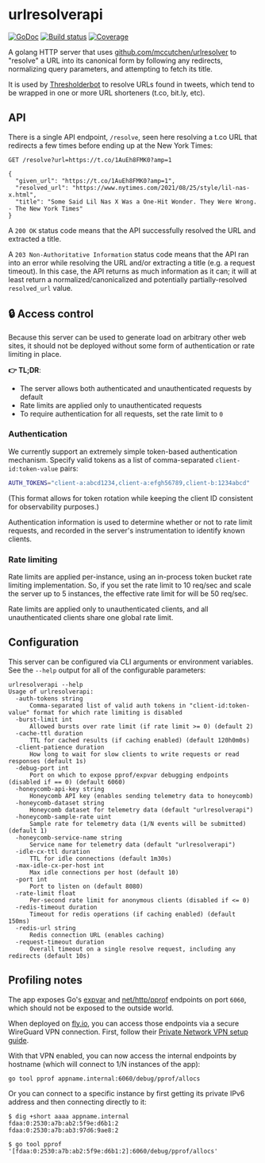# urlresolverapi

[![GoDoc](https://pkg.go.dev/badge/github.com/mccutchen/urlresolverapi)](https://pkg.go.dev/github.com/mccutchen/urlresolverapi)
[![Build status](https://github.com/mccutchen/urlresolverapi/actions/workflows/test.yaml/badge.svg)](https://github.com/mccutchen/urlresolverapi/actions/workflows/test.yaml)
[![Coverage](https://codecov.io/gh/mccutchen/urlresolverapi/branch/main/graph/badge.svg)](https://codecov.io/gh/mccutchen/urlresolverapi)

A golang HTTP server that uses [github.com/mccutchen/urlresolver][pkg] to
"resolve" a URL into its canonical form by following any redirects, normalizing
query parameters, and attempting to fetch its title.

It is used by [Thresholderbot][] to resolve URLs found in tweets, which tend to
be wrapped in one or more URL shorteners (t.co, bit.ly, etc).

## API

There is a single API endpoint, `/resolve`, seen here resolving a t.co URL that redirects a
few times before ending up at the New York Times:

```
GET /resolve?url=https://t.co/1AuEh8FMK0?amp=1

{
  "given_url": "https://t.co/1AuEh8FMK0?amp=1",
  "resolved_url": "https://www.nytimes.com/2021/08/25/style/lil-nas-x.html",
  "title": "Some Said Lil Nas X Was a One-Hit Wonder. They Were Wrong. - The New York Times"
}
```

A `200 OK` status code means that the API successfully resolved the URL and
extracted a title.

A `203 Non-Authoritative Information` status code means that the API ran into
an error while resolving the URL and/or extracting a title (e.g. a request
timeout). In this case, the API returns as much information as it can; it will
at least return a normalized/canonicalized and potentially partially-resolved
`resolved_url` value.


## 🔒 Access control

Because this server can be used to generate load on arbitrary other web sites,
it should not be deployed without some form of authentication or rate limiting
in place.

**👉 TL;DR**:
- The server allows both authenticated and unauthenticated requests by default
- Rate limits are applied only to unauthenticated requests
- To require authentication for all requests, set the rate limit to `0`

### Authentication

We currently support an extremely simple token-based authentication mechanism.
Specify valid tokens as a list of comma-separated `client-id:token-value`
pairs:

```bash
AUTH_TOKENS="client-a:abcd1234,client-a:efgh56789,client-b:1234abcd"
```

(This format allows for token rotation while keeping the client ID consistent
for observability purposes.)

Authentication information is used to determine whether or not to rate limit
requests, and recorded in the server's instrumentation to identify known
clients.

### Rate limiting

Rate limits are applied per-instance, using an in-process token bucket rate
limiting implementation. So, if you set the rate limit to 10 req/sec and scale
the server up to 5 instances, the effective rate limit for will be 50 req/sec.

Rate limits are applied only to unauthenticated clients, and all
unauthenticated clients share one global rate limit.


## Configuration

This server can be configured via CLI arguments or environment variables. See
the `--help` output for all of the configurable parameters:

```
urlresolverapi --help
Usage of urlresolverapi:
  -auth-tokens string
      Comma-separated list of valid auth tokens in "client-id:token-value" format for which rate limiting is disabled
  -burst-limit int
      Allowed bursts over rate limit (if rate limit >= 0) (default 2)
  -cache-ttl duration
      TTL for cached results (if caching enabled) (default 120h0m0s)
  -client-patience duration
      How long to wait for slow clients to write requests or read responses (default 1s)
  -debug-port int
      Port on which to expose pprof/expvar debugging endpoints (disabled if == 0) (default 6060)
  -honeycomb-api-key string
      Honeycomb API key (enables sending telemetry data to honeycomb)
  -honeycomb-dataset string
      Honeycomb dataset for telemetry data (default "urlresolverapi")
  -honeycomb-sample-rate uint
      Sample rate for telemetry data (1/N events will be submitted) (default 1)
  -honeycomb-service-name string
      Service name for telemetry data (default "urlresolverapi")
  -idle-cx-ttl duration
      TTL for idle connections (default 1m30s)
  -max-idle-cx-per-host int
      Max idle connections per host (default 10)
  -port int
      Port to listen on (default 8080)
  -rate-limit float
      Per-second rate limit for anonymous clients (disabled if <= 0)
  -redis-timeout duration
      Timeout for redis operations (if caching enabled) (default 150ms)
  -redis-url string
      Redis connection URL (enables caching)
  -request-timeout duration
      Overall timeout on a single resolve request, including any redirects (default 10s)
```


## Profiling notes

The app exposes Go's [expvar][] and [net/http/pprof][pprof] endpoints on port
`6060`, which should not be exposed to the outside world.

When deployed on [fly.io], you can access those endpoints via a secure
WireGuard VPN connection.  First, follow their [Private Network VPN setup guide][vpn].

With that VPN enabled, you can now access the internal endpoints by hostname
(which will connect to 1/N instances of the app):

```
go tool pprof appname.internal:6060/debug/pprof/allocs
```

Or you can connect to a specific instance by first getting its private IPv6
address and then connecting directly to it:

```
$ dig +short aaaa appname.internal
fdaa:0:2530:a7b:ab2:5f9e:d6b1:2
fdaa:0:2530:a7b:ab3:97d6:9ae8:2

$ go tool pprof '[fdaa:0:2530:a7b:ab2:5f9e:d6b1:2]:6060/debug/pprof/allocs'
```


[pkg]: https://github.com/mccutchen/urlresolver
[Thresholderbot]: https://thresholderbot.com/
[purell]: https://github.com/PuerkitoBio/purell
[blog]: https://www.agwa.name/blog/post/preventing_server_side_request_forgery_in_golangs
[expvar]: https://golang.org/pkg/expvar/
[pprof]: https://golang.org/pkg/net/http/pprof/
[fly.io]: https://fly.io/
[vpn]: https://fly.io/docs/reference/privatenetwork/#private-network-vpn
